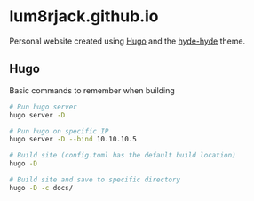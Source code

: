 # lum8rjack.github.io

Personal website created using [Hugo](https://gohugo.io/) and the [hyde-hyde](https://themes.gohugo.io/themes/hyde-hyde/) theme.

## Hugo

Basic commands to remember when building

```bash
# Run hugo server
hugo server -D

# Run hugo on specific IP
hugo server -D --bind 10.10.10.5

# Build site (config.toml has the default build location)
hugo -D

# Build site and save to specific directory
hugo -D -c docs/
```
